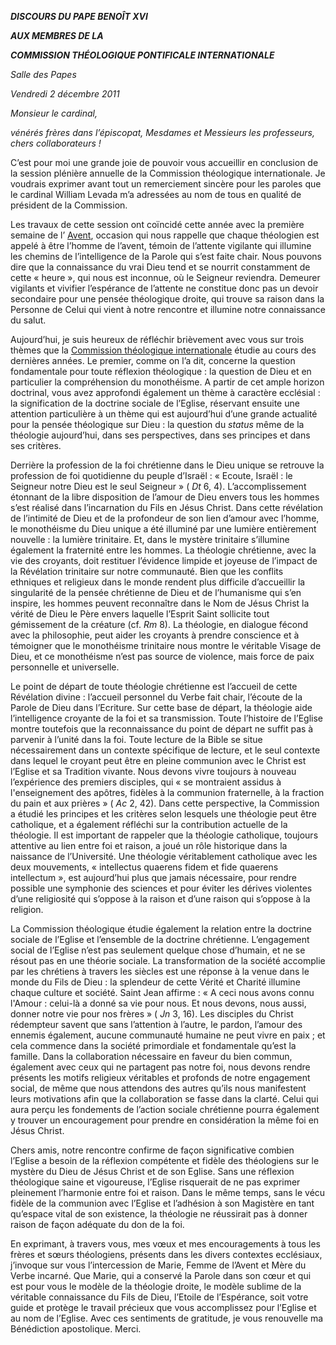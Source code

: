 ***DISCOURS DU PAPE BENOÎT XVI***

***AUX MEMBRES DE LA***

***COMMISSION THÉOLOGIQUE PONTIFICALE INTERNATIONALE***

*Salle des Papes*

*Vendredi 2 décembre 2011*

*Monsieur le cardinal,*

*vénérés frères dans l’épiscopat,* *Mesdames et Messieurs les professeurs,* *chers collaborateurs !*

C’est pour moi une grande joie de pouvoir vous accueillir en conclusion de la session plénière annuelle de la Commission théologique internationale. Je voudrais exprimer avant tout un remerciement sincère pour les paroles que le cardinal William Levada m’a adressées au nom de tous en qualité de président de la Commission.

Les travaux de cette session ont coïncidé cette année avec la première semaine de l’ [Avent](http://www.vatican.va/liturgical_year/advent/2011/index_fr.html), occasion qui nous rappelle que chaque théologien est appelé à être l’homme de l’avent, témoin de l’attente vigilante qui illumine les chemins de l’intelligence de la Parole qui s’est faite chair. Nous pouvons dire que la connaissance du vrai Dieu tend et se nourrit constamment de cette « heure », qui nous est inconnue, où le Seigneur reviendra. Demeurer vigilants et vivifier l’espérance de l’attente ne constitue donc pas un devoir secondaire pour une pensée théologique droite, qui trouve sa raison dans la Personne de Celui qui vient à notre rencontre et illumine notre connaissance du salut.

Aujourd’hui, je suis heureux de réfléchir brièvement avec vous sur trois thèmes que la [Commission théologique internationale](http://www.vatican.va/roman_curia/congregations/cfaith/cti_index_fr.htm) étudie au cours des dernières années. Le premier, comme on l’a dit, concerne la question fondamentale pour toute réflexion théologique : la question de Dieu et en particulier la compréhension du monothéisme. A partir de cet ample horizon doctrinal, vous avez approfondi également un thème à caractère ecclésial : la signification de la doctrine sociale de l’Eglise, réservant ensuite une attention particulière à un thème qui est aujourd’hui d’une grande actualité pour la pensée théologique sur Dieu : la question du *status* même de la théologie aujourd’hui, dans ses perspectives, dans ses principes et dans ses critères.

Derrière la profession de la foi chrétienne dans le Dieu unique se retrouve la profession de foi quotidienne du peuple d’Israël : « Ecoute, Israël : le Seigneur notre Dieu est le seul Seigneur » ( *Dt* 6, 4). L’accomplissement étonnant de la libre disposition de l’amour de Dieu envers tous les hommes s’est réalisé dans l’incarnation du Fils en Jésus Christ. Dans cette révélation de l’intimité de Dieu et de la profondeur de son lien d’amour avec l’homme, le monothéisme du Dieu unique a été illuminé par une lumière entièrement nouvelle : la lumière trinitaire. Et, dans le mystère trinitaire s’illumine également la fraternité entre les hommes. La théologie chrétienne, avec la vie des croyants, doit restituer l’évidence limpide et joyeuse de l’impact de la Révélation trinitaire sur notre communauté. Bien que les conflits ethniques et religieux dans le monde rendent plus difficile d’accueillir la singularité de la pensée chrétienne de Dieu et de l’humanisme qui s’en inspire, les hommes peuvent reconnaître dans le Nom de Jésus Christ la vérité de Dieu le Père envers laquelle l’Esprit Saint sollicite tout gémissement de la créature (cf. *Rm* 8). La théologie, en dialogue fécond avec la philosophie, peut aider les croyants à prendre conscience et à témoigner que le monothéisme trinitaire nous montre le véritable Visage de Dieu, et ce monothéisme n’est pas source de violence, mais force de paix personnelle et universelle.

Le point de départ de toute théologie chrétienne est l’accueil de cette Révélation divine : l’accueil personnel du Verbe fait chair, l’écoute de la Parole de Dieu dans l’Ecriture. Sur cette base de départ, la théologie aide l’intelligence croyante de la foi et sa transmission. Toute l’histoire de l’Eglise montre toutefois que la reconnaissance du point de départ ne suffit pas à parvenir à l’unité dans la foi. Toute lecture de la Bible se situe nécessairement dans un contexte spécifique de lecture, et le seul contexte dans lequel le croyant peut être en pleine communion avec le Christ est l’Eglise et sa Tradition vivante. Nous devons vivre toujours à nouveau l’expérience des premiers disciples, qui « se montraient assidus à l'enseignement des apôtres, fidèles à la communion fraternelle, à la fraction du pain et aux prières » ( *Ac* 2, 42). Dans cette perspective, la Commission a étudié les principes et les critères selon lesquels une théologie peut être catholique, et a également réfléchi sur la contribution actuelle de la théologie. Il est important de rappeler que la théologie catholique, toujours attentive au lien entre foi et raison, a joué un rôle historique dans la naissance de l’Université. Une théologie véritablement catholique avec les deux mouvements, « intellectus quaerens fidem et fide quaerens intellectum », est aujourd’hui plus que jamais nécessaire, pour rendre possible une symphonie des sciences et pour éviter les dérives violentes d’une religiosité qui s’oppose à la raison et d’une raison qui s’oppose à la religion.

La Commission théologique étudie également la relation entre la doctrine sociale de l’Eglise et l’ensemble de la doctrine chrétienne. L’engagement social de l’Eglise n’est pas seulement quelque chose d’humain, et ne se résout pas en une théorie sociale. La transformation de la société accomplie par les chrétiens à travers les siècles est une réponse à la venue dans le monde du Fils de Dieu : la splendeur de cette Vérité et Charité illumine chaque culture et société. Saint Jean affirme : « A ceci nous avons connu l'Amour : celui-là a donné sa vie pour nous. Et nous devons, nous aussi, donner notre vie pour nos frères » ( *Jn* 3, 16). Les disciples du Christ rédempteur savent que sans l’attention à l’autre, le pardon, l’amour des ennemis également, aucune communauté humaine ne peut vivre en paix ; et cela commence dans la société primordiale et fondamentale qu’est la famille. Dans la collaboration nécessaire en faveur du bien commun, également avec ceux qui ne partagent pas notre foi, nous devons rendre présents les motifs religieux véritables et profonds de notre engagement social, de même que nous attendons des autres qu’ils nous manifestent leurs motivations afin que la collaboration se fasse dans la clarté. Celui qui aura perçu les fondements de l’action sociale chrétienne pourra également y trouver un encouragement pour prendre en considération la même foi en Jésus Christ.

Chers amis, notre rencontre confirme de façon significative combien l’Eglise a besoin de la réflexion compétente et fidèle des théologiens sur le mystère du Dieu de Jésus Christ et de son Eglise. Sans une réflexion théologique saine et vigoureuse, l’Eglise risquerait de ne pas exprimer pleinement l’harmonie entre foi et raison. Dans le même temps, sans le vécu fidèle de la communion avec l’Eglise et l’adhésion à son Magistère en tant qu’espace vital de son existence, la théologie ne réussirait pas à donner raison de façon adéquate du don de la foi.

En exprimant, à travers vous, mes vœux et mes encouragements à tous les frères et sœurs théologiens, présents dans les divers contextes ecclésiaux, j’invoque sur vous l’intercession de Marie, Femme de l’Avent et Mère du Verbe incarné. Que Marie, qui a conservé la Parole dans son cœur et qui est pour vous le modèle de la théologie droite, le modèle sublime de la véritable connaissance du Fils de Dieu, l’Etoile de l’Espérance, soit votre guide et protège le travail précieux que vous accomplissez pour l’Eglise et au nom de l’Eglise. Avec ces sentiments de gratitude, je vous renouvelle ma Bénédiction apostolique. Merci.
